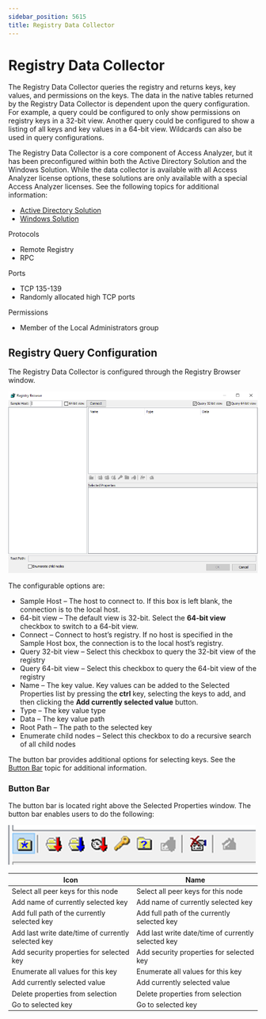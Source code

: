 ```yaml
---
sidebar_position: 5615
title: Registry Data Collector
---
```


# Registry Data Collector

The Registry Data Collector queries the registry and returns keys, key values, and permissions on the keys. The data in the native tables returned by the Registry Data Collector is dependent upon the query configuration. For example, a query could be configured to only show permissions on registry keys in a 32-bit view. Another query could be configured to show a listing of all keys and key values in a 64-bit view. Wildcards can also be used in query configurations.

The Registry Data Collector is a core component of Access Analyzer, but it has been preconfigured within both the Active Directory Solution and the Windows Solution. While the data collector is available with all Access Analyzer license options, these solutions are only available with a special Access Analyzer licenses. See the following topics for additional information:

* [Active Directory Solution](../../Solutions/ActiveDirectory/Overview "Active Directory Solution")
* [Windows Solution](../../Solutions/Windows/Overview "Windows Solution")

Protocols

* Remote Registry
* RPC

Ports

* TCP 135-139
* Randomly allocated high TCP ports

Permissions

* Member of the Local Administrators group

## Registry Query Configuration

The Registry Data Collector is configured through the Registry Browser window.

![Registry Browser window](../../../../../../static/images/AccessAnalyzer_12.0/Content/Resources/Images/EnterpriseAuditor/Admin/DataCollector/Registry/Browser.png "Registry Browser window")

The configurable options are:

* Sample Host – The host to connect to. If this box is left blank, the connection is to the local host.
* 64-bit view – The default view is 32-bit. Select the **64-bit view** checkbox to switch to a 64-bit view.
* Connect – Connect to host’s registry. If no host is specified in the Sample Host box, the connection is to the local host’s registry.
* Query 32-bit view – Select this checkbox to query the 32-bit view of the registry
* Query 64-bit view – Select this checkbox to query the 64-bit view of the registry
* Name – The key value. Key values can be added to the Selected Properties list by pressing the **ctrl** key, selecting the keys to add, and then clicking the **Add currently selected value** button.
* Type – The key value type
* Data – The key value path
* Root Path – The path to the selected key
* Enumerate child nodes – Select this checkbox to do a recursive search of all child nodes

The button bar provides additional options for selecting keys. See the [Button Bar](#_Registry:_Button_Bar "Button Bar") topic for additional information.

### Button Bar

The button bar is located right above the Selected Properties window. The button bar enables users to do the following:

![Button Bar](../../../../../../static/images/AccessAnalyzer_12.0/Content/Resources/Images/EnterpriseAuditor/Admin/DataCollector/Registry/ButtonBar.png "Button Bar")

| Icon | Name |
| --- | --- |
| Select all peer keys for this node | Select all peer keys for this node |
| Add name of currently selected key | Add name of currently selected key |
| Add full path of the currently selected key | Add full path of the currently selected key |
| Add last write date/time of currently selected key | Add last write date/time of currently selected key |
| Add security properties for selected key | Add security properties for selected key |
| Enumerate all values for this key | Enumerate all values for this key |
| Add currently selected value | Add currently selected value |
| Delete properties from selection | Delete properties from selection |
| Go to selected key | Go to selected key |